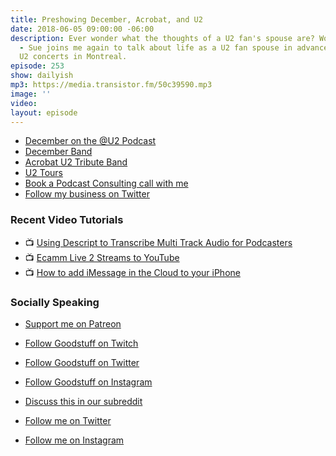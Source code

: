 ```yaml
---
title: Preshowing December, Acrobat, and U2
date: 2018-06-05 09:00:00 -06:00
description: Ever wonder what the thoughts of a U2 fan's spouse are? Wonder no more
  - Sue joins me again to talk about life as a U2 fan spouse in advance of this week's
  U2 concerts in Montreal.
episode: 253
show: dailyish
mp3: https://media.transistor.fm/50c39590.mp3
image: ''
video: 
layout: episode
---
```


* [December on the @U2 Podcast](https://goodstuff.fm/atu2/67)
* [December Band](https://www.decemberband.com)
* [Acrobat U2 Tribute Band](http://www.u2tributelive.com)
* [U2 Tours](https://www.u2.com/tours)
* [Book a Podcast Consulting call with me](https://calendly.com/ichris/podcast-consulting-call)
* [Follow my business on Twitter](https://twitter.com/lemonproduction)


### Recent Video Tutorials

* 📺 [Using Descript to Transcribe Multi Track Audio for Podcasters](https://www.youtube.com/watch?v=wRWttnLOQiE)
* 📺 [Ecamm Live 2 Streams to YouTube](https://www.youtube.com/watch?v=lpr267l4VDM)
* 📺 [How to add iMessage in the Cloud to your iPhone](https://www.youtube.com/watch?v=-nrIxRkmFeo)

### Socially Speaking

* [Support me on Patreon](https://www.patreon.com/ichris)

* [Follow Goodstuff on Twitch](https://www.twitch.tv/goodstuff_fm)
* [Follow Goodstuff on Twitter](https://twitter.com/goodstufffm)
* [Follow Goodstuff on Instagram](https://www.instagram.com/goodstuff_fm/)
* [Discuss this in our subreddit](https://www.reddit.com/r/Goodstuff_fm/)

* [Follow me on Twitter](https://www.twitter.com/ichris)
* [Follow me on Instagram](https://www.instagram.com/ichrisv2/)
